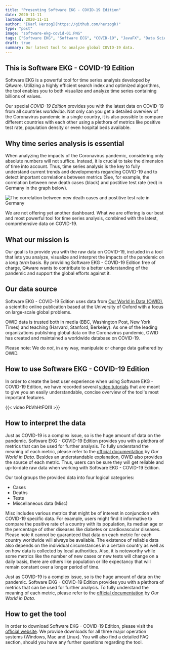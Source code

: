 ```yaml
---
title: "Presenting Software EKG - COVID-19 Edition"
date: 2020-11-11
lastmod: 2020-11-11
author: "[Karl Herzog](https://github.com/herzogk)"
type: "post"
image: "software-ekg-covid-01.PNG"
tags: ["Software EKG", "Software ECG", "COVID-19", "JavaFX", "Data Science", "Data Analytics"]
draft: true
summary: Our latest tool to analyze global COVID-19 data.
---
```


## This is Software EKG - COVID-19 Edition

Software EKG is a powerful tool for time series analysis developed by QAware. Utilizing a highly efficient search index and optimized algorithms, the tool enables you to both visualize and analyze time series containing billions of values.

Our special *COVID-19 Edition* provides you with the latest data on COVID-19 from all countries *worldwide*. Not only can you get a detailed overview of the Coronavirus pandemic in a single country, it is also possible to compare different countries with each other using a plethora of metrics like positive test rate, population density or even hospital beds available.

## Why time series analysis is essential

When analyzing the impacts of the Coronavirus pandemic, considering only absolute numbers will not suffice. Instead, it is crucial to take the dimension of time into account. Thus, time series analysis is the key to fully understand current trends and developments regarding COVID-19 and to detect important correlations between metrics (See, for example, the correlation between new death cases (black) and postitive test rate (red) in Germany in the graph below).

![The correlation between new death cases and postitive test rate in Germany](/images/software-ekg-covid-04.PNG)

We are not offering yet another dashboard. What we are offering is our best and most powerful tool for time series analysis, combined with the latest, comprehensive data on COVID-19.

## What our mission is

Our goal is to provide you with the raw data on COVID-19, included in a tool that lets you analyze, visualize and interpret the impacts of the pandemic on a *long term* basis.
By providing Software EKG - COVID-19 Edition free of charge, QAware wants to contribute to a better understanding of the pandemic and support the global efforts against it.

## Our data source

Software EKG - COVID-19 Edition uses data from [Our World in Data (OWID)](https://ourworldindata.org/), a scientific online publication based at the University of Oxford with a focus on large-scale global problems.

OWID data is trusted both in media (BBC, Washington Post, New York Times) and teaching (Harvard, Stanford, Berkeley). As one of the leading organizations publishing global data on the Coronavirus pandemic, OWID has created and maintained a worldwide database on COVID-19.

Please note: We do *not*, in any way, manipulate or change data gathered by OWID.

## How to use Software EKG - COVID-19 Edition

In order to create the best user experience when using Software EKG - COVID-19 Edition, we have recorded several [video tutorials](https://www.youtube.com/playlist?list=PLeUCKzjz0gD5D6OHRnKDQwr5Rnhm2BXsa) that are meant to give you an easily understandable, concise overview of the tool's most important features.

{{< video PbVhHtFQI1I >}}

## How to interpret the data

Just as COVID-19 is a complex issue, so is the huge amount of data on the pandemic. Software EKG - COVID-19 Edition provides you with a plethora of metrics that can be used for further analysis. To fully understand the meaning of each metric, please refer to the [official documentation](https://github.com/owid/covid-19-data/blob/master/public/data/owid-covid-codebook.csv) by *Our World in Data*. Besides an understandable explanation, OWID also provides the source of each metric. Thus, users can be sure they will get reliable and up-to-date raw data when working with Software EKG - COVID-19 Edition.

Our tool groups the provided data into four logical categories: 
- Cases 
- Deaths
- Tests
- Miscellaneous data (Misc)

Misc includes various metrics that might be of interest in conjunction with COVID-19 specific data. For example, users might find it informative to compare the positive rate of a country with its population, its median age or the percentage of other diseases like diabetes or cardiovascular diseases.
Please note it cannot be guaranteed that data on each metric for each country worldwide will always be available. The existence of reliable data also depends on the individual circumstances in a certain country as well as on how data is collected by local authorities.
Also, it is noteworthy while some metrics like the number of new cases or new tests will change on a daily basis, there are others like population or life expectancy that will remain constant over a longer period of time.

Just as COVID-19 is a complex issue, so is the huge amount of data on the pandemic. Software EKG - COVID-19 Edition provides you with a plethora of metrics that can be used for further analysis. To fully understand the meaning of each metric, please refer to the [official documentation](https://github.com/owid/covid-19-data/blob/master/public/data/owid-covid-codebook.csv) by *Our World in Data*.

## How to get the tool

In order to download Software EKG - COVID-19 Edition, please visit the [official website](https://qaware.de/software-ekg-covid-edition). We provide downloads for all three major operation systems (Windows, Mac and Linux). You will also find a detailed FAQ section, should you have any further questions regarding the tool.
